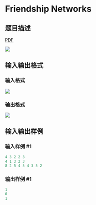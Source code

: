 # Friendship Networks

## 题目描述

[problemUrl]: https://uva.onlinejudge.org/index.php?option=com_onlinejudge&Itemid=8&category=823&page=show_problem&problem=4651

[PDF](https://uva.onlinejudge.org/external/127/p12786.pdf)

![](https://cdn.luogu.com.cn/upload/vjudge_pic/UVA12786/5a358b2c8c716e67ef2380b6a8adef147f38e1b0.png)

## 输入输出格式

### 输入格式

![](https://cdn.luogu.com.cn/upload/vjudge_pic/UVA12786/85a58fd9f427f8c6309a7461756a25722e9d7361.png)

### 输出格式

![](https://cdn.luogu.com.cn/upload/vjudge_pic/UVA12786/bceb78a4456407d0d3be2d893c1488290e3d8ba3.png)

## 输入输出样例

### 输入样例 #1

```cpp
4 3 2 2 3
4 1 3 2 3
8 2 5 4 5 4 3 5 2
```


### 输出样例 #1

```cpp
1
0
1
```


